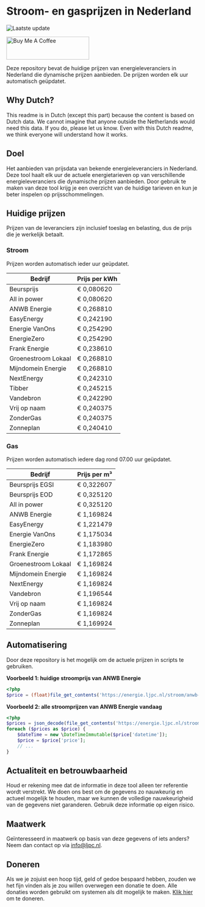 # Stroom- en gasprijzen in Nederland

![Laatste update](https://img.shields.io/badge/laatste%20update-2025--08--26%2003%3A00%20CET-brightgreen)

<a href="https://www.buymeacoffee.com/Lars-" target="_blank"><img src="https://cdn.buymeacoffee.com/buttons/v2/default-orange.png" alt="Buy Me A Coffee" height="60" style="height: 60px !important;width: 217px !important;" ></a>

Deze repository bevat de huidige prijzen van energieleveranciers in Nederland die dynamische prijzen aanbieden. De prijzen worden elk uur automatisch geüpdatet.

## Why Dutch?

This readme is in Dutch (except this part) because the content is based on Dutch data. We cannot imagine that anyone outside the Netherlands would need this data. If you do, please let us know. Even with this Dutch readme, we think
everyone will understand how it works.

## Doel

Het aanbieden van prijsdata van bekende energieleveranciers in Nederland. Deze tool haalt elk uur de actuele energietarieven op van verschillende energieleveranciers die dynamische prijzen aanbieden. Door gebruik te maken van deze tool
krijg je een overzicht van de huidige tarieven en kun je beter inspelen op prijsschommelingen.

## Huidige prijzen

Prijzen van de leveranciers zijn inclusief toeslag en belasting, dus de prijs die je werkelijk betaalt.

### Stroom

Prijzen worden automatisch ieder uur geüpdatet.

 Bedrijf | Prijs per kWh 
---------|---------------
Beursprijs | € 0,080620
All in power | € 0,080620
ANWB Energie | € 0,268810
EasyEnergy | € 0,242190
Energie VanOns | € 0,254290
EnergieZero | € 0,254290
Frank Energie | € 0,238610
Groenestroom Lokaal | € 0,268810
Mijndomein Energie | € 0,268810
NextEnergy | € 0,242310
Tibber | € 0,245215
Vandebron | € 0,242290
Vrij op naam | € 0,240375
ZonderGas | € 0,240375
Zonneplan | € 0,240410


### Gas

Prijzen worden automatisch iedere dag rond 07.00 uur geüpdatet.

 Bedrijf | Prijs per m³ 
---------|--------------
Beursprijs EGSI | € 0,322607
Beursprijs EOD | € 0,325120
All in power | € 0,325120
ANWB Energie | € 1,169824
EasyEnergy | € 1,221479
Energie VanOns | € 1,175034
EnergieZero | € 1,183980
Frank Energie | € 1,172865
Groenestroom Lokaal | € 1,169824
Mijndomein Energie | € 1,169824
NextEnergy | € 1,169824
Vandebron | € 1,196544
Vrij op naam | € 1,169824
ZonderGas | € 1,169824
Zonneplan | € 1,169924


## Automatisering

Door deze repository is het mogelijk om de actuele prijzen in scripts te gebruiken.

**Voorbeeld 1: huidige stroomprijs van ANWB Energie**

```php
<?php
$price = (float)file_get_contents('https://energie.ljpc.nl/stroom/anwb-energie-nu.txt');

```

**Voorbeeld 2: alle stroomprijzen van ANWB Energie vandaag**

```php
<?php
$prices = json_decode(file_get_contents('https://energie.ljpc.nl/stroom/all-in-power-vandaag.json'),true);
foreach ($prices as $price) {
    $dateTime = new \DateTimeImmutable($price['datetime']);
    $price = $price['price'];
    // ...
}
```

## Actualiteit en betrouwbaarheid

Houd er rekening mee dat de informatie in deze tool alleen ter referentie wordt verstrekt. We doen ons best om de gegevens zo nauwkeurig en actueel mogelijk te houden, maar we kunnen de volledige nauwkeurigheid van de gegevens niet
garanderen. Gebruik deze informatie op eigen risico.

## Maatwerk

Geïnteresseerd in maatwerk op basis van deze gegevens of iets anders? Neem dan contact op
via [info@ljpc.nl](mailto:info@ljpc.nl?subject=Energie%20prijzen).

## Doneren

Als we je zojuist een hoop tijd, geld of gedoe bespaard hebben, zouden we het fijn vinden als je zou willen overwegen een
donatie te doen. Alle donaties worden gebruikt om systemen als dit mogelijk te
maken. [Klik hier](https://www.buymeacoffee.com/Lars-) om te doneren.
